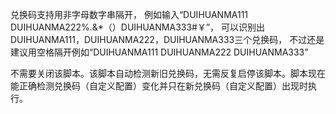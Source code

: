 兑换码支持用非字母数字串隔开，
例如输入“DUIHUANMA111 DUIHUANMA222%.&*（）DUIHUANMA333#￥”，
可以识别出DUIHUANMA111，DUIHUANMA222，DUIHUANMA333三个兑换码，
不过还是建议用空格隔开例如“DUIHUANMA111 DUIHUANMA222 DUIHUANMA333”

不需要关闭该脚本。该脚本自动检测新旧兑换码，无需反复启停该脚本。脚本现在能正确检测兑换码（自定义配置）变化并只在新兑换码（自定义配置）出现时执行。
